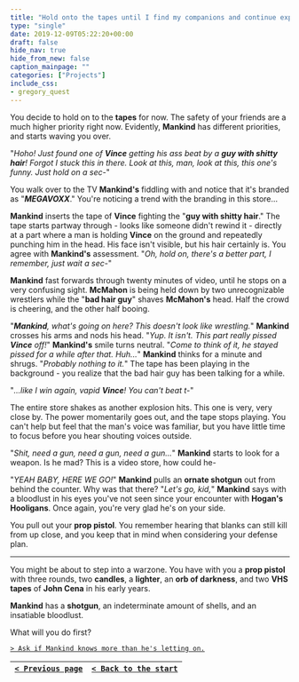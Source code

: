 ```yaml
---
title: "Hold onto the tapes until I find my companions and continue exploring the city."
type: "single"
date: 2019-12-09T05:22:20+00:00
draft: false
hide_nav: true
hide_from_new: false
caption_mainpage: ""
categories: ["Projects"]
include_css:
- gregory_quest
---
```


You decide to hold on to the **tapes** for now. The safety of your friends are a much higher priority right now. Evidently, **Mankind** has different priorities, and starts waving you over.

"*Hoho! Just found one of **Vince** getting his ass beat by a **guy with shitty hair**! Forgot I stuck this in there. Look at this, man, look at this, this one's funny. Just hold on a sec-*"

You walk over to the TV **Mankind's** fiddling with and notice that it's branded as "***MEGAVOXX***." You're noticing a trend with the branding in this store…

**Mankind** inserts the tape of **Vince** fighting the "**guy with shitty hair**." The tape starts partway through - looks like someone didn't rewind it - directly at a part where a man is holding **Vince** on the ground and repeatedly punching him in the head. His face isn't visible, but his hair certainly is. You agree with **Mankind's** assessment. "*Oh, hold on, there's a better part, I remember, just wait a sec-*"

**Mankind** fast forwards through twenty minutes of video, until he stops on a very confusing sight. **McMahon** is being held down by two unrecognizable wrestlers while the "**bad hair guy**" shaves **McMahon's** head. Half the crowd is cheering, and the other half booing.

"***Mankind**, what's going on here? This doesn't look like wrestling.*" **Mankind** crosses his arms and nods his head. "*Yup. It isn't. This part really pissed **Vince** off!*" **Mankind's** smile turns neutral. "*Come to think of it, he stayed pissed for a while after that. Huh...*" **Mankind** thinks for a minute and shrugs. "*Probably nothing to it.*" The tape has been playing in the background - you realize that the bad hair guy has been talking for a while.

"*...like I win again, vapid **Vince**! You can't beat t-*"

The entire store shakes as another explosion hits. This one is very, very close by. The power momentarily goes out, and the tape stops playing. You can't help but feel that the man's voice was familiar, but you have little time to focus before you hear shouting voices outside.

"*Shit, need a gun, need a gun, need a gun...*" **Mankind** starts to look for a weapon. Is he mad? This is a video store, how could he-

"*YEAH BABY, HERE WE GO!*" **Mankind** pulls an **ornate shotgun** out from behind the counter. Why was that there? "*Let's go, kid,*" **Mankind** says with a bloodlust in his eyes you've not seen since your encounter with **Hogan's Hooligans**. Once again, you're very glad he's on your side.

You pull out your **prop pistol**. You remember hearing that blanks can still kill from up close, and you keep that in mind when considering your defense plan.

---

You might be about to step into a warzone. You have with you a **prop pistol** with three rounds, two **candles**, a **lighter**, an **orb of darkness**, and two **VHS tapes** of **John Cena** in his early years. 

**Mankind** has a **shotgun**, an indeterminate amount of shells, and an insatiable bloodlust.

What will you do first?

[``> Ask if Mankind knows more than he's letting on.``](../39)

|[``< Previous page``](../37)|[``< Back to the start``](../)|
|---|---|